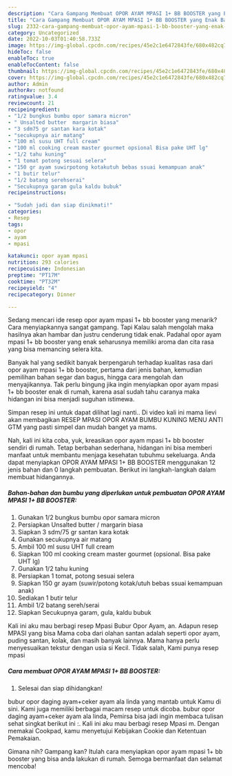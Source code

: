 ```yaml
---
description: "Cara Gampang Membuat OPOR AYAM MPASI 1+ BB BOOSTER yang Enak Banget, Buat Buka Puasa Enak"
title: "Cara Gampang Membuat OPOR AYAM MPASI 1+ BB BOOSTER yang Enak Banget, Buat Buka Puasa Enak"
slug: 2332-cara-gampang-membuat-opor-ayam-mpasi-1-bb-booster-yang-enak-banget-buat-buka-puasa-enak
category: Uncategorized
date: 2022-10-03T01:40:58.733Z
image: https://img-global.cpcdn.com/recipes/45e2c1e6472843fe/680x482cq70/opor-ayam-mpasi-1-bb-booster-foto-resep-utama.jpg
hideToc: false
enableToc: true
enableTocContent: false
thumbnail: https://img-global.cpcdn.com/recipes/45e2c1e6472843fe/680x482cq70/opor-ayam-mpasi-1-bb-booster-foto-resep-utama.jpg
cover: https://img-global.cpcdn.com/recipes/45e2c1e6472843fe/680x482cq70/opor-ayam-mpasi-1-bb-booster-foto-resep-utama.jpg
author: Admin
authorAv: notfound
ratingvalue: 3.4
reviewcount: 21
recipeingredient:
- "1/2 bungkus bumbu opor samara micron"
- " Unsalted butter  margarin biasa"
- "3 sdm75 gr santan kara kotak"
- "secukupnya air matang"
- "100 ml susu UHT full cream"
- "100 ml cooking cream master gourmet opsional Bisa pake UHT lg"
- "1/2 tahu kuning"
- "1 tomat potong sesuai selera"
- "150 gr ayam suwirpotong kotakutuh bebas ssuai kemampuan anak"
- "1 butir telur"
- "1/2 batang serehserai"
- "Secukupnya garam gula kaldu bubuk"
recipeinstructions:

- "Sudah jadi dan siap dinikmati!"
categories:
- Resep
tags:
- opor
- ayam
- mpasi

katakunci: opor ayam mpasi 
nutrition: 293 calories
recipecuisine: Indonesian
preptime: "PT17M"
cooktime: "PT32M"
recipeyield: "4"
recipecategory: Dinner

---
```



Sedang mencari ide resep opor ayam mpasi 1+ bb booster yang menarik? Cara menyiapkannya sangat gampang. Tapi Kalau salah mengolah maka hasilnya akan hambar dan justru cenderung tidak enak. Padahal opor ayam mpasi 1+ bb booster yang enak seharusnya memiliki aroma dan cita rasa yang bisa memancing selera kita.


Banyak hal yang sedikit banyak berpengaruh terhadap kualitas rasa dari opor ayam mpasi 1+ bb booster, pertama dari jenis bahan, kemudian pemilihan bahan segar dan bagus, hingga cara mengolah dan menyajikannya. Tak perlu bingung jika ingin menyiapkan opor ayam mpasi 1+ bb booster enak di rumah, karena asal sudah tahu caranya maka hidangan ini bisa menjadi suguhan istimewa.

Simpan resep ini untuk dapat dilihat lagi nanti.. Di video kali ini mama lievi akan membagikan RESEP MPASI OPOR AYAM BUMBU KUNING MENU ANTI GTM yang pasti simpel dan mudah banget ya mams.


Nah, kali ini kita coba, yuk, kreasikan opor ayam mpasi 1+ bb booster sendiri di rumah. Tetap berbahan sederhana, hidangan ini bisa memberi manfaat untuk membantu menjaga kesehatan tubuhmu sekeluarga. Anda dapat menyiapkan OPOR AYAM MPASI 1+ BB BOOSTER menggunakan 12 jenis bahan dan 0 langkah pembuatan. Berikut ini langkah-langkah dalam membuat hidangannya.

<!--inarticleads1-->

##### Bahan-bahan dan bumbu yang diperlukan untuk pembuatan OPOR AYAM MPASI 1+ BB BOOSTER:

1. Gunakan 1/2 bungkus bumbu opor samara micron
1. Persiapkan  Unsalted butter / margarin biasa
1. Siapkan 3 sdm/75 gr santan kara kotak
1. Gunakan secukupnya air matang
1. Ambil 100 ml susu UHT full cream
1. Siapkan 100 ml cooking cream master gourmet (opsional. Bisa pake UHT lg)
1. Gunakan 1/2 tahu kuning
1. Persiapkan 1 tomat, potong sesuai selera
1. Siapkan 150 gr ayam (suwir/potong kotak/utuh bebas ssuai kemampuan anak)
1. Sediakan 1 butir telur
1. Ambil 1/2 batang sereh/serai
1. Siapkan Secukupnya garam, gula, kaldu bubuk


Kali ini aku mau berbagi resep Mpasi Bubur Opor Ayam, an. Adapun resep MPASI yang bisa Mama coba dari olahan santan adalah seperti opor ayam, puding santan, kolak, dan masih banyak lainnya. Mama hanya perlu menyesuaikan tekstur dengan usia si Kecil. Tidak salah, Kami punya resep mpasi 

<!--inarticleads2-->

##### Cara membuat OPOR AYAM MPASI 1+ BB BOOSTER:


1. Selesai dan siap dihidangkan!

bubur opor daging ayam+ceker ayam ala linda yang mantab untuk Kamu di sini. Kami juga memiliki berbagai macam resep untuk dicoba. bubur opor daging ayam+ceker ayam ala linda, Pemirsa bisa jadi ingin membaca tulisan sehat singkat berikut ini :. Kali ini aku mau berbagi resep Mpasi m. Dengan memakai Cookpad, kamu menyetujui Kebijakan Cookie dan Ketentuan Pemakaian. 

Gimana nih? Gampang kan? Itulah cara menyiapkan opor ayam mpasi 1+ bb booster yang bisa anda lakukan di rumah. Semoga bermanfaat dan selamat mencoba!
